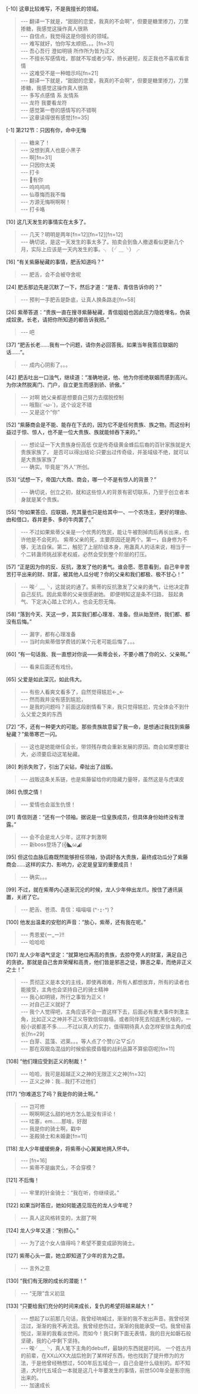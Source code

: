 
[-10] 这章比较难写，不是我擅长的领域。
>--- 翻译一下就是，“甜甜的恋爱，我真的不会啊”，但要是糖里掺刀，刀里掺糖，我感觉这操作真人很熟<br>
>--- 自信点，我觉得这是你擅长的领域。<br>
>--- 难写就好，怕你写太顺把。。。[fn=31]<br>
>--- 吾心吾行 澄如明镜 所作所为皆为正义<br>
>--- 不擅长写感情戏，那就不写或者少写，扬长避短，反正我也不喜欢看言情<br>
>--- 这难受不是一种暗示吗[fn=21]<br>
>--- 翻译一下就是，“甜甜的恋爱，我真的不会啊”，但要是糖里掺刀，刀里掺糖，我感觉这操作真人很熟<br>
>--- 多写点感情 系 友情系<br>
>--- 龙符 我要看龙符<br>
>--- 感觉第一卷的感情写的不错啊<br>
>--- 这章读得很有感觉[fn=35]<br>

[-1] 第212节：只因有你，命中无悔
>--- 糖来了！<br>
>--- 没想到真人也是小黑子<br>
>--- 啊[fn=31]<br>
>--- 只因你太美<br>
>--- 打卡<br>
>--- 🐔有你<br>
>--- 呜呜呜呜<br>
>--- 仙尊悔而我不悔<br>
>--- 方源无悔啊啊啊！<br>
>--- 打卡咯<br>

[10] 这几天发生的事情实在太多了。
>--- 几天？明明是两年[fn=12][fn=12][fn=12]<br>
>--- 确切说，是这一天发生的事太多了。拍卖会到鱼人撤退看似更新几个月，实际上应该是一天内发生的事。╮（╯＿╰）╭<br>

[16] “有关紫藤秘藏的事情，肥舌知道吗？”
>--- 肥舌，会不会被夺舍呢<br>

[24] 肥舌那边先是沉默了一下，然后才道：“是青、青信告诉你的？”
>--- 预判一手肥舌是卧底，让真人换条路走[fn=58]<br>

[26] 紫蒂答道：“贵族一直在搜寻紫藤秘藏，青信姐姐也因此压力隐姓埋名，伪装成奴隶。长老，请把你所知道的都告诉我把。”
>--- 吧<br>

[37] “肥舌长老……我有一个问题，请你务必回答我。如果当年我答应联姻的话……”。
>--- 成内心阴影了。。。<br>

[42] 肥舌吐出一口浊气，继续道：“准确地说，他、他为你拒绝联姻而感到高兴。为你决然脱离门、门户，自立更生而感到骄、骄傲。”
>--- 对啊 她父亲都是想要自己努力去摆脱控制<br>
>--- 哦豁(´-ω-`)，这个设定不错<br>
>--- 又是这个“你”<br>

[52] “紫藤商会是不能、能存在下去的，因为它不是任何贵族、族之物。而这份利益过于惊、惊人，也不是一位大贵族、族就能倾吞下来的。”
>--- 想论证一下大贵族身份高低
仅是传奇级黄金蜂后后裔的百针家族就是大贵族家族了，
是否可以得出结论:只要出过传奇级，并圣域级不绝，就可以是大贵族家族了<br>
>--- 确实。毕竟是''外人''所创。<br>

[53] “试想一下，帝国六大商、商会，哪一个不是有惊人的背景？”
>--- 确切说，创立之初，就和这些惊人的背景有密切联系，乃至于创立者本身就是某个贵族。<br>

[55] “你如果答应、应联姻，充其量也只是给其中一、一个农场主，更好的理由、由和借口，吞并更多、多的牛肉罢了。”
>--- 不过如果紫蒂父亲是一个优秀的牧民，能让牛被割掉肉后再长出来，也许他是不会死的。
紫蒂父亲的死，主要原因还是两个。第一，自身修为不够，无法自保。第二，触犯了上层阶级本身，用蛊真人的话来说，相当于一个二转蛊师挑战家老权威，必然会受到整个阶层的打压。<br>

[57] “正是因为你的反、反抗，激发了他的勇气。谁会愿、愿意看到，自己辛辛苦苦打平出来的财、财富，被其他人瓜分呢？你的父亲和我们都极、极不甘心！”
>--- 唉╯﹏╰，这就说的通了。紫蒂的反抗激发了父亲的勇气，让他决定靠自己反抗。因此紫蒂的父亲很感谢她。        即便明知这是条不归路，   鼓起勇气、下定决心踏上它的人，也会无怨无悔。<br>

[58] “落到今天、天这一步，其实我们都心理准、准备。但从始至终，我们都、都没有后悔。”
>--- 漏字，都有心理准备<br>
>--- 当时向紫蒂借学费钱的某个元老可能后悔了。。。<br>

[60] “有一句话我、我一直想对你说——紫蒂会长，不要小瞧了你的父、父亲啊。”
>--- 看来后面还有戏份。<br>

[65] 父爱是如此深沉，如此伟大。
>--- 有些人看爽文看多了，自然觉得尴尬←_←<br>
>--- 然而我并没有感到尴尬，<br>
>--- 是我的问题吗？前面这段剧情看下来，我只觉得尴尬，完全体会不到什么父爱之类的东西<br>

[72] “不，还有一种更大的可能。那些贵族故意留了我一命，是想通过我找到紫藤秘藏？”紫蒂寒芒一闪。
>--- 这也是她能继任会长，带领残存商会重新发展的原因。商会如果想要壮大，必须要启动这笔秘藏。<br>

[80] 刺杀失败了，引出了尖钻，牵扯出了战贩。
>--- 战贩这条关系链，也是紫藤留给你的隐藏力量呀，虽然这是与虎谋皮<br>

[86] 仇恨之情！
>--- 爱情也会滋生仇恨！<br>

[91] 青信则道：“还有一个领袖。据说是一位皇族成员，但具体身份始终没有泄露。”
>--- 会不会是龙人少年，这样才刺激啊<br>
>--- 新boss登场了(╬◣ω◢)<br>

[95] 但这位血脉后裔既然能够担任领袖，协调好各大贵族，最终成功瓜分了紫藤商会……这样的实力、影响力，必定是皇室的重要成员！
>--- 确实。。。<br>

[99] 不过，就在紫蒂内心逐渐沉沦的时候，龙人少年伸出龙爪，按住了通讯装置，关闭了它。
>--- 肥舌、苍须、青信：喵喵喵 (^･ｪ･^)？<br>

[100] 他发出温柔的安慰的声音：“放心，紫蒂，还有我在呢。”
>--- 秀恩爱(ー_ー)!!<br>
>--- 哈哈哈<br>

[107] 龙人少年语气坚定：“就算地位再高的贵族，去掠夺旁人的财富，满足自己的贪欲，那就是自己舍弃荣耀和高贵，他们皆是邪恶之徒，罪恶之辈，而绝非正义之士！”
>--- 贯彻正义是本文的主线，即使再艰难，所有人都想放弃，所有的读者也能接受，主角也会坚持自己的骑士精神<br>
>--- 我心如明镜，所行之事皆为正义！<br>
>--- 对自己正义就好了<br>
>--- 我个人觉得吧，主角应该不会一直这样下去，后面必有重大事件刺激主角，比如正义之神并不正义导致信仰崩塌，或者同伴死去彻底黑化啥的，一般小说都差不多…….不过以真人的实力，值得期待真人会怎样安排主角的成长[fn=29]<br>
>--- 白芽、蓝藻、迟莱。。。等人点了个赞(/≧▽≦/)<br>
>--- 那在双眼岛混战的时候偷偷摸昏瞳的战利品算不算偷窃呢[fn=11]<br>

[108] “他们理应受到正义的制裁！”
>--- 哈哈，我可是超越正义之神的无限正义之神[fn=32]<br>
>--- 正义之神：我...我打不过他们<br>

[117] “你难道忘了吗？我是你的骑士啊。”
>--- 岂可修<br>
>--- 啊啊啊这么甜的地方怎么能没有评论！<br>
>--- 哇塞，em……那啥，好甜<br>
>--- 我是你的骑士啊，戳中<br>
>--- 圣殿骑士和未婚妻[fn=11]<br>

[118] 龙人少年缓缓俯身，将紫蒂小心翼翼地拥入怀中。
>--- [fn=16]<br>
>--- 紫蒂不是幽灵么，不会穿模？<br>

[121] 不后悔！
>--- 牢里的针金骑士：“我在听，你继续说。”<br>

[122] 如果当时答应，她如何能遇见现在的龙人少年呢？
>--- 真人这风格转变的，太甜了啊<br>

[124] 龙人少年又道：“别担心。”
>--- 为了这个女人值得吗？希望不要变成舔狗骑士。<br>

[127] 紫蒂心头一震，她立即知道了少年的言为之意。
>--- 言外之意<br>

[130] “我们有无限的成长的潜能！”
>--- “无限”含义初显<br>

[133] “只要给我们充分的时间来成长，复仇的希望将越来越大！”
>--- 想起了以前那几句话，我曾经呐喊过，渐渐的我不发出声音。我曾经哭泣过，渐渐的我不再流泪。我曾经悲伤过，渐渐的我能承受一切。我曾经喜悦过，渐渐的我看淡世间。而如今！我只剩下面无表情，我的目光如磐石般坚硬，我的心中剩下坚持。<br>
>--- 唉╯﹏╰，真人笔下主角的debuff，最缺的东西就是时间。
一个姓古月的前辈，在XX山XX大战后抢到了某样好东西，他也找到了提升修为的方法，于是他曾经畅想过，500年后五域合一，自己会是什么级别的。却不知道，大时代五域合一本就是这几十年要发生的事情，前世500年全是影宗拖出来的。<br>
>--- 加速成长<br>
